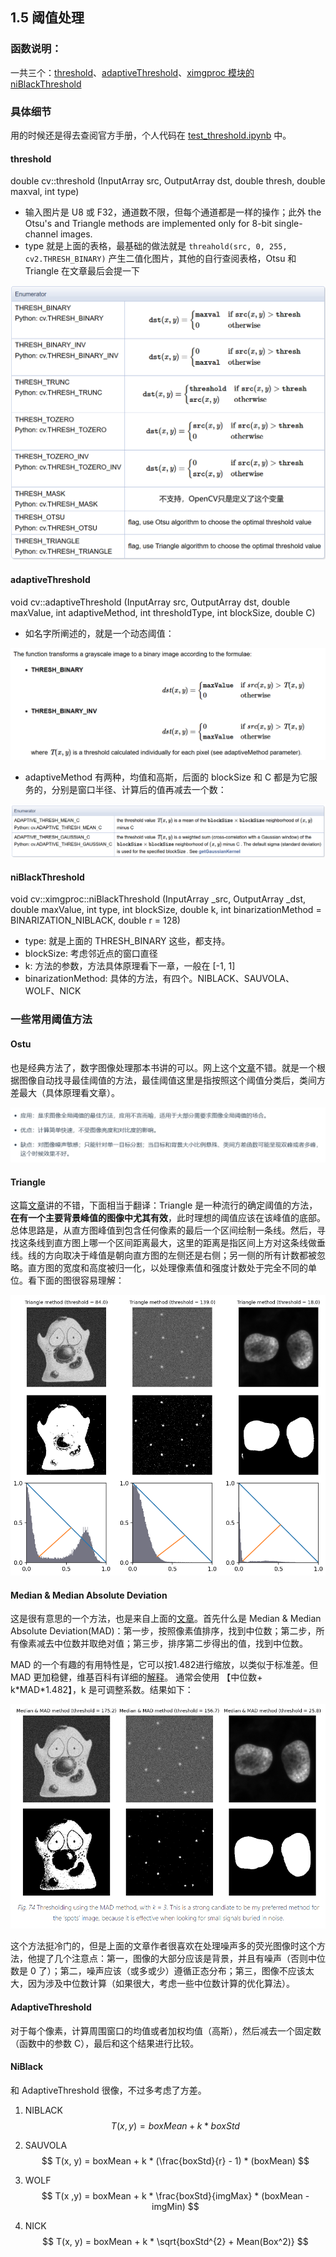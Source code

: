 ## 1.5 阈值处理

### 函数说明：

一共三个：[threshold](https://docs.opencv.org/4.x/d7/d1b/group__imgproc__misc.html#gae8a4a146d1ca78c626a53577199e9c57)、[adaptiveThreshold](https://docs.opencv.org/4.x/d7/d1b/group__imgproc__misc.html#ga72b913f352e4a1b1b397736707afcde3)、[ximgproc 模块的 niBlackThreshold](https://docs.opencv.org/4.x/df/d2d/group__ximgproc.html#gab042a5032bbb85275f1fd3e04e7c7660)

### 具体细节

用的时候还是得去查阅官方手册，个人代码在 [test_threshold.ipynb](../code/test_threshold.ipynb) 中。

#### threshold

double cv::threshold (InputArray src, OutputArray dst, double thresh, double maxval, int type)

- 输入图片是 U8 或 F32，通道数不限，但每个通道都是一样的操作；此外 the Otsu's and Triangle methods are implemented only for 8-bit single-channel images.
- type 就是上面的表格，最基础的做法就是 `threahold(src, 0, 255, cv2.THRESH_BINARY)` 产生二值化图片，其他的自行查阅表格，Otsu 和 Triangle 在文章最后会提一下

![1720837444854](image/1.5/1720837444854.png)

#### adaptiveThreshold

void cv::adaptiveThreshold	(InputArray src, OutputArray dst, double maxValue, int adaptiveMethod, int thresholdType, int blockSize, double C)

- 如名字所阐述的，就是一个动态阈值：

![1720837598672](image/1.5/1720837598672.png)

- adaptiveMethod 有两种，均值和高斯，后面的 blockSize 和 C 都是为它服务的，分别是窗口半径、计算后的值再减去一个数：

![1720837670545](image/1.5/1720837670545.png)

#### niBlackThreshold

void cv::ximgproc::niBlackThreshold	(InputArray _src, OutputArray _dst, double maxValue, int type, int blockSize, double k, int 	binarizationMethod = BINARIZATION_NIBLACK, double r = 128)

- type: 就是上面的 THRESH_BINARY 这些，都支持。
- blockSize: 考虑邻近点的窗口直径
- k: 方法的参数，方法具体原理看下一章，一般在 [-1, 1]
- binarizationMethod: 具体的方法，有四个。NIBLACK、SAUVOLA、WOLF、NICK

### 一些常用阈值方法

#### Ostu

也是经典方法了，数字图像处理那本书讲的可以。网上这个[文章](https://www.zywvvd.com/notes/study/image-processing/otsu-thre/otsu-thre/)不错。就是一个根据图像自动找寻最佳阈值的方法，最佳阈值这里是指按照这个阈值分类后，类间方差最大（具体原理看文章）。

![1720838372109](image/1.5/1720838372109.png)

#### Triangle

这篇[文章](https://bioimagebook.github.io/chapters/2-processing/3-thresholding/thresholding.html#triangle-method)讲的不错，下面相当于翻译：Triangle 是一种流行的确定阈值的方法，**在有一个主要背景峰值的图像中尤其有效**，此时理想的阈值应该在该峰值的底部。总体思路是，从直方图峰值到包含任何像素的最后一个区间绘制一条线。然后，寻找这条线到直方图上哪一个区间距离最大，这里的距离是指区间上方对这条线做垂线。线的方向取决于峰值是朝向直方图的左侧还是右侧；另一侧的所有计数都被忽略。直方图的宽度和高度被归一化，以处理像素值和强度计数处于完全不同的单位。看下面的图很容易理解：

![1720839033958](image/1.5/1720839033958.png)

#### Median & Median Absolute Deviation

这是很有意思的一个方法，也是来自上面的[文章](https://bioimagebook.github.io/chapters/2-processing/3-thresholding/thresholding.html#median-median-absolute-deviation)。首先什么是 Median & Median Absolute Deviation(MAD)：第一步，按照像素值排序，找到中位数；第二步，所有像素减去中位数并取绝对值；第三步，排序第二步得出的值，找到中位数。

MAD 的一个有趣的有用特性是，它可以按1.482进行缩放，以类似于标准差。但 MAD 更加稳健，维基百科有详细的[解释](https://en.wikipedia.org/wiki/Median_absolute_deviation)。 通常会使用 【中位数+ k\*MAD\*1.482】，k 是可调整系数。结果如下：

![1720839856258](image/1.5/1720839856258.png)

这个方法挺冷门的，但是上面的文章作者很喜欢在处理噪声多的荧光图像时这个方法，他提了几个注意点：第一，图像的大部分应该是背景，并且有噪声（否则中位数是 0 了）；第二，噪声应该（或多或少）遵循正态分布；第三，图像不应该太大，因为涉及中位数计算（如果很大，考虑一些中位数计算的优化算法）。

#### AdaptiveThreshold

对于每个像素，计算周围窗口的均值或者加权均值（高斯），然后减去一个固定数（函数中的参数 C），最后和这个结果进行比较。

#### NiBlack

和 AdaptiveThreshold 很像，不过多考虑了方差。

1. NIBLACK
$$
T(x, y) = boxMean + k * boxStd
$$

2. SAUVOLA
$$
T(x, y) = boxMean + k * (\frac{boxStd}{r} - 1) * (boxMean)
$$

3. WOLF
$$
T(x ,y) = boxMean + k * \frac{boxStd}{imgMax} * (boxMean - imgMin)
$$

4. NICK
$$
T(x, y) = boxMean + k * \sqrt{boxStd^{2} + Mean(Box^2)}
$$